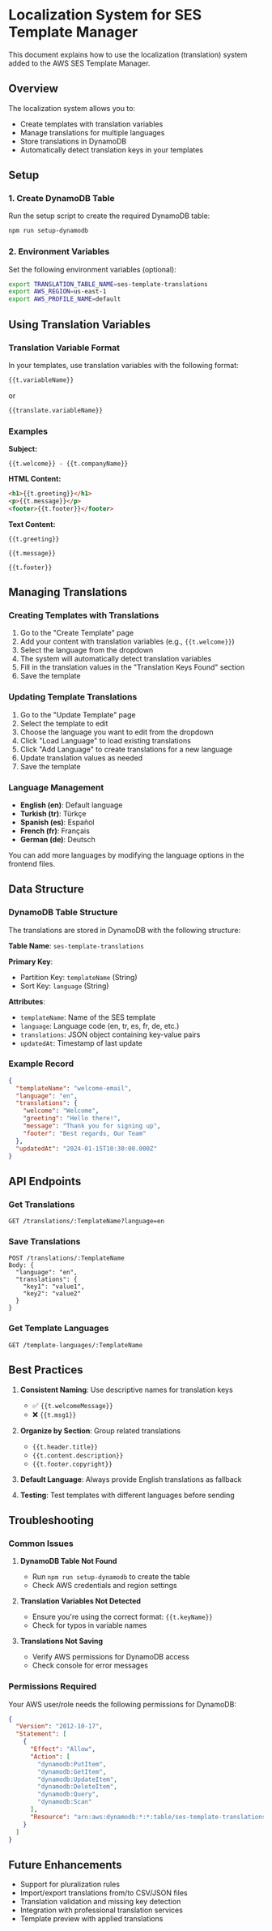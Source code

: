 # Localization System for SES Template Manager

This document explains how to use the localization (translation) system added to the AWS SES Template Manager.

## Overview

The localization system allows you to:
- Create templates with translation variables
- Manage translations for multiple languages
- Store translations in DynamoDB
- Automatically detect translation keys in your templates

## Setup

### 1. Create DynamoDB Table

Run the setup script to create the required DynamoDB table:

```bash
npm run setup-dynamodb
```

### 2. Environment Variables

Set the following environment variables (optional):

```bash
export TRANSLATION_TABLE_NAME=ses-template-translations
export AWS_REGION=us-east-1
export AWS_PROFILE_NAME=default
```

## Using Translation Variables

### Translation Variable Format

In your templates, use translation variables with the following format:

```html
{{t.variableName}}
```

or

```html
{{translate.variableName}}
```

### Examples

**Subject:**
```
{{t.welcome}} - {{t.companyName}}
```

**HTML Content:**
```html
<h1>{{t.greeting}}</h1>
<p>{{t.message}}</p>
<footer>{{t.footer}}</footer>
```

**Text Content:**
```
{{t.greeting}}

{{t.message}}

{{t.footer}}
```

## Managing Translations

### Creating Templates with Translations

1. Go to the "Create Template" page
2. Add your content with translation variables (e.g., `{{t.welcome}}`)
3. Select the language from the dropdown
4. The system will automatically detect translation variables
5. Fill in the translation values in the "Translation Keys Found" section
6. Save the template

### Updating Template Translations

1. Go to the "Update Template" page
2. Select the template to edit
3. Choose the language you want to edit from the dropdown
4. Click "Load Language" to load existing translations
5. Click "Add Language" to create translations for a new language
6. Update translation values as needed
7. Save the template

### Language Management

- **English (en)**: Default language
- **Turkish (tr)**: Türkçe
- **Spanish (es)**: Español
- **French (fr)**: Français
- **German (de)**: Deutsch

You can add more languages by modifying the language options in the frontend files.

## Data Structure

### DynamoDB Table Structure

The translations are stored in DynamoDB with the following structure:

**Table Name**: `ses-template-translations`

**Primary Key**: 
- Partition Key: `templateName` (String)
- Sort Key: `language` (String)

**Attributes**:
- `templateName`: Name of the SES template
- `language`: Language code (en, tr, es, fr, de, etc.)
- `translations`: JSON object containing key-value pairs
- `updatedAt`: Timestamp of last update

### Example Record

```json
{
  "templateName": "welcome-email",
  "language": "en",
  "translations": {
    "welcome": "Welcome",
    "greeting": "Hello there!",
    "message": "Thank you for signing up",
    "footer": "Best regards, Our Team"
  },
  "updatedAt": "2024-01-15T10:30:00.000Z"
}
```

## API Endpoints

### Get Translations
```
GET /translations/:TemplateName?language=en
```

### Save Translations
```
POST /translations/:TemplateName
Body: {
  "language": "en",
  "translations": {
    "key1": "value1",
    "key2": "value2"
  }
}
```

### Get Template Languages
```
GET /template-languages/:TemplateName
```

## Best Practices

1. **Consistent Naming**: Use descriptive names for translation keys
   - ✅ `{{t.welcomeMessage}}`
   - ❌ `{{t.msg1}}`

2. **Organize by Section**: Group related translations
   - `{{t.header.title}}`
   - `{{t.content.description}}`
   - `{{t.footer.copyright}}`

3. **Default Language**: Always provide English translations as fallback

4. **Testing**: Test templates with different languages before sending

## Troubleshooting

### Common Issues

1. **DynamoDB Table Not Found**
   - Run `npm run setup-dynamodb` to create the table
   - Check AWS credentials and region settings

2. **Translation Variables Not Detected**
   - Ensure you're using the correct format: `{{t.keyName}}`
   - Check for typos in variable names

3. **Translations Not Saving**
   - Verify AWS permissions for DynamoDB access
   - Check console for error messages

### Permissions Required

Your AWS user/role needs the following permissions for DynamoDB:

```json
{
  "Version": "2012-10-17",
  "Statement": [
    {
      "Effect": "Allow",
      "Action": [
        "dynamodb:PutItem",
        "dynamodb:GetItem",
        "dynamodb:UpdateItem",
        "dynamodb:DeleteItem",
        "dynamodb:Query",
        "dynamodb:Scan"
      ],
      "Resource": "arn:aws:dynamodb:*:*:table/ses-template-translations"
    }
  ]
}
```

## Future Enhancements

- Support for pluralization rules
- Import/export translations from/to CSV/JSON files
- Translation validation and missing key detection
- Integration with professional translation services
- Template preview with applied translations 
